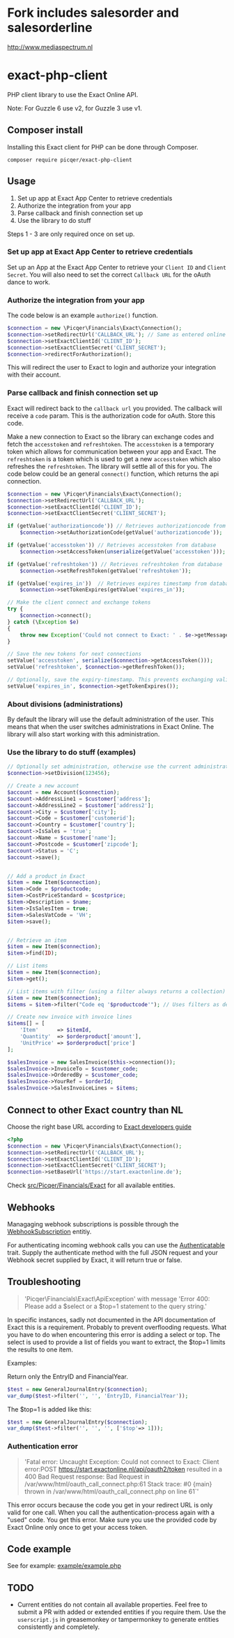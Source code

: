 # Fork includes salesorder and salesorderline
http://www.mediaspectrum.nl

# exact-php-client

PHP client library to use the Exact Online API.

Note: For Guzzle 6 use v2, for Guzzle 3 use v1.

## Composer install
Installing this Exact client for PHP can be done through Composer.

```
composer require picqer/exact-php-client
```

## Usage

1. Set up app at Exact App Center to retrieve credentials
2. Authorize the integration from your app
3. Parse callback and finish connection set up
4. Use the library to do stuff

Steps 1 - 3 are only required once on set up.

### Set up app at Exact App Center to retrieve credentials

Set up an App at the Exact App Center to retrieve your `Client ID` and `Client Secret`.
You will also need to set the correct `Callback URL` for the oAuth dance to work.

### Authorize the integration from your app

The code below is an example `authorize()` function.

```php
$connection = new \Picqer\Financials\Exact\Connection();
$connection->setRedirectUrl('CALLBACK_URL'); // Same as entered online in the App Center
$connection->setExactClientId('CLIENT_ID');
$connection->setExactClientSecret('CLIENT_SECRET');
$connection->redirectForAuthorization();
```

This will redirect the user to Exact to login and authorize your integration with their account.

### Parse callback and finish connection set up
Exact will redirect back to the `callback url` you provided. The callback will receive a `code` param. 
This is the authorization code for oAuth. Store this code.

Make a new connection to Exact so the library can exchange codes and fetch the `accesstoken` and `refreshtoken`.
The `accesstoken` is a temporary token which allows for communication between your app and Exact.
The `refreshtoken` is a token which is used to get a new `accesstoken` which also refreshes the `refreshtoken`. 
The library will settle all of this for you. The code below could be an general `connect()` function, which returns
the api connection.

```php
$connection = new \Picqer\Financials\Exact\Connection();
$connection->setRedirectUrl('CALLBACK_URL');
$connection->setExactClientId('CLIENT_ID');
$connection->setExactClientSecret('CLIENT_SECRET');

if (getValue('authorizationcode')) // Retrieves authorizationcode from database
	$connection->setAuthorizationCode(getValue('authorizationcode'));

if (getValue('accesstoken')) // Retrieves accesstoken from database
	$connection->setAccessToken(unserialize(getValue('accesstoken')));

if (getValue('refreshtoken')) // Retrieves refreshtoken from database
	$connection->setRefreshToken(getValue('refreshtoken'));

if (getValue('expires_in'))  // Retrieves expires timestamp from database
	$connection->setTokenExpires(getValue('expires_in'));

// Make the client connect and exchange tokens
try {
	$connection->connect();
} catch (\Exception $e)
{
	throw new Exception('Could not connect to Exact: ' . $e->getMessage());
}

// Save the new tokens for next connections
setValue('accesstoken', serialize($connection->getAccessToken()));
setValue('refreshtoken', $connection->getRefreshToken());

// Optionally, save the expiry-timestamp. This prevents exchanging valid tokens (ie. saves you some requests)
setValue('expires_in', $connection->getTokenExpires());
```



### About divisions (administrations)

By default the library will use the default administration of the user. This means that when the user switches administrations in Exact Online. The library will also start working with this administration.

### Use the library to do stuff (examples)

```php
// Optionally set administration, otherwise use the current administration of the user
$connection->setDivision(123456);

// Create a new account
$account = new Account($connection);
$account->AddressLine1 = $customer['address'];
$account->AddressLine2 = $customer['address2'];
$account->City = $customer['city'];
$account->Code = $customer['customerid'];
$account->Country = $customer['country'];
$account->IsSales = 'true';
$account->Name = $customer['name'];
$account->Postcode = $customer['zipcode'];
$account->Status = 'C';
$account->save();


// Add a product in Exact
$item = new Item($connection);
$item->Code = $productcode;
$item->CostPriceStandard = $costprice;
$item->Description = $name;
$item->IsSalesItem = true;
$item->SalesVatCode = 'VH';
$item->save();


// Retrieve an item
$item = new Item($connection);
$item->find(ID);

// List items
$item = new Item($connection);
$item->get();

// List items with filter (using a filter always returns a collection)
$item = new Item($connection);
$items = $item->filter("Code eq '$productcode'"); // Uses filters as described in Exact API docs (odata filters)

// Create new invoice with invoice lines
$items[] = [
	'Item'      => $itemId,
	'Quantity'  => $orderproduct['amount'],
	'UnitPrice' => $orderproduct['price']
];

$salesInvoice = new SalesInvoice($this->connection());
$salesInvoice->InvoiceTo = $customer_code;
$salesInvoice->OrderedBy = $customer_code;
$salesInvoice->YourRef = $orderId;
$salesInvoice->SalesInvoiceLines = $items;
```

## Connect to other Exact country than NL
Choose the right base URL according to [Exact developers guide](https://developers.exactonline.com/#Exact%20Online%20sites.html)

```php
<?php
$connection = new \Picqer\Financials\Exact\Connection();
$connection->setRedirectUrl('CALLBACK_URL');
$connection->setExactClientId('CLIENT_ID');
$connection->setExactClientSecret('CLIENT_SECRET');
$connection->setBaseUrl('https://start.exactonline.de');
```

Check [src/Picqer/Financials/Exact](src/Picqer/Financials/Exact) for all available entities.

## Webhooks
Managaging webhook subscriptions is possible through the [WebhookSubscription](src/Picqer/Financials/Exact/WebhookSubscription.php) entitiy.

For authenticating incoming webhook calls you can use the [Authenticatable](src/Picqer/Financials/Exact/Webhook/Authenticatable.php) trait.
Supply the authenticate method with the full JSON request and your Webhook secret supplied by Exact, it will return true or false.

## Troubleshooting
> 'Picqer\Financials\Exact\ApiException' with message 'Error 400: Please add a $select or a $top=1 statement to the query string.'

In specific instances, sadly not documented in the API documentation of Exact this is a requirement. Probably to prevent overflooding requests. What you have to do when encountering this error is adding a select or top. The select is used to provide a list of fields you want to extract, the $top=1 limits the results to one item.

Examples:

Return only the EntryID and FinancialYear.
```php
$test = new GeneralJournalEntry($connection);
var_dump($test->filter('', '', 'EntryID, FinancialYear'));
```

The $top=1 is added like this:
```php
$test = new GeneralJournalEntry($connection);
var_dump($test->filter('', '', '', ['$top'=> 1]));
```

### Authentication error

> 'Fatal error: Uncaught Exception: Could not connect to Exact: Client error:POST https://start.exactonline.nl/api/oauth2/token resulted in a 400 Bad Request response: Bad Request in /var/www/html/oauth_call_connect.php:61 Stack trace: #0 {main} thrown in /var/www/html/oauth_call_connect.php on line 61`'

This error occurs because the code you get in your redirect URL is only valid for one call. When you call the authentication-process again with a "used" code. You get this error. Make sure you use the provided code by Exact Online only once to get your access token.

## Code example
See for example: [example/example.php](example/example.php)

## TODO
- Current entities do not contain all available properties. Feel free to submit a PR with added or extended entities if you require them. Use the ```userscript.js``` in greasemonkey or tampermonkey to generate entities consistently and completely.

